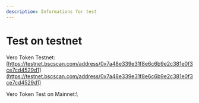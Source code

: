 ```yaml
---
description: Informations for test
---
```


# Test on testnet

Vero Token Testnet:\
[https://testnet.bscscan.com/address/0x7a48e339e31f8e6c6b9e2c381e0f3ce7cd4529d1](https://testnet.bscscan.com/address/0x7a48e339e31f8e6c6b9e2c381e0f3ce7cd4529d1)

Vero Token Test on Mainnet:\




